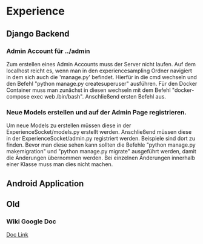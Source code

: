 # Experience 
## Django Backend
### Admin Account für ../admin
Zum erstellen eines Admin Accounts muss der Server nicht laufen. Auf dem
localhost reicht es, wenn man in den experiencesampling Ordner navigiert in dem
sich auch die 'manage.py' befindet. Hierfür in die cmd wechseln und den Befehl
"python manage.py createsuperuser" ausführen. Für den Docker Container muss 
man zunächst in diesen wechseln mit dem Befehl "docker-compose exec web /bin/bash".
Anschließend ersten Befehl aus.
### Neue Models erstellen und auf der Admin Page registrieren.
Um neue Models zu erstellen müssen diese in der ExperienceSocket/models.py 
erstellt werden. Anschließend müssen diese in der ExperienceSocket/admin.py
registriert werden. Beispiele sind dort zu finden. Bevor man diese sehen kann
sollten die Befehle "python manage.py makemigration" und "python manage.py migrate"
ausgeführt werden, damit die Änderungen übernommen werden. Bei einzelnen Änderungen
innerhalb einer Klasse muss man dies nicht machen. 
## Android Application

## Old
### Wiki Google Doc
[Doc Link](https://docs.google.com/spreadsheets/d/1un-965-LAptT_QFSWqjXU4S76e3s4ppeOEl8tEc_oYo/edit?usp=sharing)









